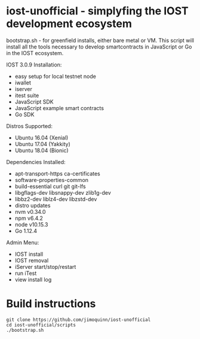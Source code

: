   # iost-unofficial - simplyfing the IOST development ecosystem
  bootstrap.sh - for greenfield installs, either bare metal or VM.  This script 
  will install all the tools necessary to develop smartcontracts in JavaScript
  or Go in the IOST ecosystem.


   IOST 3.0.9 Installation:
   -  easy setup for local testnet node
   -  iwallet
   -  iserver
   -  itest suite
   -  JavaScript SDK
   -  JavaScript example smart contracts
   -  Go SDK

   Distros Supported:
   -  Ubuntu 16.04 (Xenial)
   -  Ubuntu 17.04 (Yakkity)
   -  Ubuntu 18.04 (Bionic)

   Dependencies Installed:
   -  apt-transport-https ca-certificates
   -  software-properties-common
   -  build-essential curl git git-lfs
   -  libgflags-dev libsnappy-dev zlib1g-dev
   -  libbz2-dev liblz4-dev libzstd-dev
   -  distro updates
   -  nvm v0.34.0
   -  npm v6.4.2
   -  node v10.15.3
   -  Go 1.12.4

   Admin Menu:
   -  IOST install
   -  IOST removal
   -  iServer start/stop/restart
   -  run iTest
   -  view install log



  #  Build instructions
  ```
  git clone https://github.com/jimoquinn/iost-unofficial
  cd iost-unofficial/scripts
  ./bootstrap.sh
  ```


